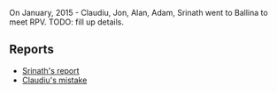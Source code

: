 On January, 2015 - Claudiu, Jon, Alan, Adam, Srinath went to Ballina to meet RPV. TODO: fill up details.

## Reports

* [Srinath's report](/Method#srinath)
* [Claudiu's mistake](/Mistakes/ThouShaltFeelGood#thou-shalt-feel-good_reports_claudiu)